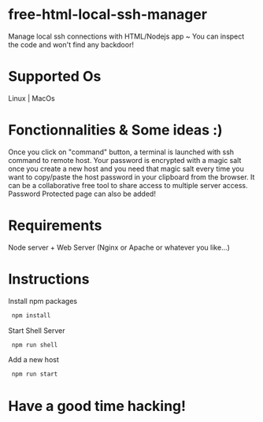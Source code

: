 # free-html-local-ssh-manager
Manage local ssh connections with HTML/Nodejs app ~ You can inspect the code and won't find any backdoor! <br>

# Supported Os
Linux | MacOs

# Fonctionnalities & Some ideas :)
Once you click on "command" button, a terminal is launched with ssh command to remote host. Your password is encrypted with a magic salt once you create a new host and you need that magic salt every time you want to copy/paste the host password in your clipboard from the browser. It can be a collaborative free tool to share access to multiple server access. Password Protected page can also be added!

# Requirements

Node server + Web Server (Nginx or Apache or whatever you like...)

# Instructions

Install npm packages
```bash
 npm install
```

Start Shell Server
```bash
 npm run shell
```

Add a new host
```bash
 npm run start
```
# Have a good time hacking!
